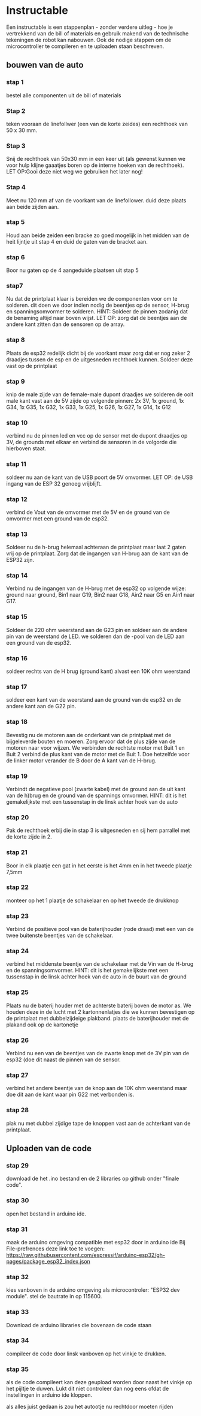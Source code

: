 # Instructable

Een instructable is een stappenplan - zonder verdere uitleg - hoe je vertrekkend van de bill of materials en gebruik makend van de technische tekeningen de robot kan nabouwen. Ook de nodige stappen om de microcontroller te compileren en te uploaden staan beschreven.  

## bouwen van de auto

### stap 1
bestel alle componenten uit de bill of materials

### Stap 2
teken vooraan de linefollwer (een van de korte zeides) een rechthoek van 50 x 30 mm.

### Stap 3
Snij de rechthoek van 50x30 mm in een keer uit (als gewenst kunnen we voor hulp klijne gaaatjes boren op de interne hoeken van de rechthoek). 
LET OP:Gooi deze niet weg we gebruiken het later nog!

### Stap 4
Meet nu 120 mm af van de voorkant van de linefollower. duid deze plaats aan beide zijden aan.

### stap 5
Houd aan beide zeiden een bracke zo goed mogelijk in het midden van de heit lijntje uit stap 4 en duid de gaten van de bracket aan.

### stap 6
Boor nu gaten op de 4 aangeduide plaatsen uit stap 5

### stap7
Nu dat de printplaat klaar is bereiden we de componenten voor om te solderen. dit doen we door indien nodig de beentjes op de sensor, H-brug en spanningsomvormer te solderen.
HINT: Soldeer de pinnen zodanig dat de benaming altijd naar boven wijst.
LET OP: zorg dat de beentjes aan de andere kant zitten dan de sensoren op de array.

### stap 8
Plaats de esp32 redelijk dicht bij de voorkant maar zorg dat er nog zeker 2 draadjes tussen de esp en de uitgesneden rechthoek kunnen.
Soldeer deze vast op de printplaat

### stap 9
knip de male zijde van de female-male dupont draadjes we solderen de ooit male kant vast aan de 5V zijde op volgende pinnen: 2x 3V, 1x ground, 1x G34, 1x G35, 1x G32, 1x G33, 1x G25, 1x G26, 1x G27, 1x G14, 1x G12

### stap 10
verbind nu de pinnen led en vcc op de sensor met de dupont draadjes op 3V, de grounds met elkaar en verbind de sensoren in de volgorde die hierboven staat.

### stap 11
soldeer nu aan de kant van de USB poort de 5V omvormer.
LET OP: de USB ingang van de ESP 32 genoeg vrijblijft.

### stap 12
verbind de Vout van de omvormer met de 5V en de ground van de omvormer met een ground van de esp32.

### stap 13
Soldeer nu de h-brug helemaal achteraan de printplaat maar laat 2 gaten vrij op de printplaat. Zorg dat de ingangen van H-brug aan de kant van de ESP32 zijn.

### stap 14
Verbind nu de ingangen van de H-brug met de esp32 op volgende wijze: ground naar ground, Bin1 naar G19, Bin2 naar G18, Ain2 naar G5 en Ain1 naar G17.

### stap 15
Soldeer de 220 ohm weerstand aan de G23 pin en soldeer aan de andere pin van de weerstand de LED. we solderen dan de -pool van de LED aan een ground van de esp32.

### stap 16
soldeer rechts van de H brug (ground kant) alvast een 10K ohm weerstand

### stap 17
soldeer een kant van de weerstand aan de ground van de esp32 en de andere kant aan de G22 pin.

### stap 18
Bevestig nu de motoren aan de onderkant van de printplaat met de bijgeleverde bouten en moeren. Zorg ervoor dat de plus zijde van de motoren naar voor wijzen.
We verbinden de rechtste motor met Buit 1 en Buit 2 verbind de plus kant van de motor met de Buit 1. Doe hetzelfde voor de linker motor verander de B door de A kant van de H-brug.

### stap 19
Verbindt de negatieve pool (zwarte kabel) met de ground aan de uit kant van de h)brug en de ground van de spannings omvormer.
HINT: dit is het gemakelijkste met een tussenstap in de linsk achter hoek van de auto

### stap 20
Pak de rechthoek erbij die in stap 3 is uitgesneden en sij hem parrallel met de korte zijde in 2.

### stap 21
Boor in elk plaatje een gat in het eerste is het 4mm en in het tweede plaatje 7,5mm

### stap 22 
monteer op het 1 plaatje de schakelaar en op het tweede de drukknop

### stap 23
Verbind de positieve pool van de baterijhouder (rode draad) met een van de twee buitenste beentjes van de schakelaar.

### stap 24
verbind het middenste beentje van de schakelaar met de Vin  van de H-brug en de spanningsomvormer.
HINT: dit is het gemakelijkste met een tussenstap in de linsk achter hoek van de auto in de buurt van de ground

### stap 25
Plaats nu de baterij houder met de achterste baterij boven de motor as. We houden deze in de lucht met 2 kartonnenlatjes die we kunnen bevestigen op de printplaat met dubbelzijdeige plakband. plaats de baterijhouder met de plakand ook op de kartonetje

### stap 26
Verbind nu een van de beentjes van de zwarte knop met de 3V pin van de esp32 (doe dit naast de pinnen van de sensor.

### stap 27
verbind het andere beentje van de knop aan de 10K ohm weerstand maar doe dit aan de kant waar pin G22 met verbonden is.

### stap 28 
plak nu met dubbel zijdige tape de knoppen vast aan de achterkant van de printplaat.

## Uploaden van de code

### stap 29
download de het .ino bestand en de 2 libraries op github onder "finale code".

### stap 30
open het bestand in arduino ide.

### stap 31
maak de arduino omgeving compatible met esp32 door in arduino ide Bij File-prefrences deze link toe te voegen:
https://raw.githubusercontent.com/espressif/arduino-esp32/gh-pages/package_esp32_index.json

### stap 32
kies vanboven in de arduino omgeving als microcontroler: "ESP32 dev module".
stel de bautrate in op 115600.

### stap 33
Download de arduino libraries die bovenaan de code staan

### stap 34
compileer de code door linsk vanboven op het vinkje te drukken.

### stap 35
als de code compileert kan deze geupload worden door naast het vinkje op het pijltje te duwen.
Lukt dit niet controleer dan nog eens ofdat de instellingen in arduino ide kloppen.

als alles juist gedaan is zou het autootje nu rechtdoor moeten rijden
